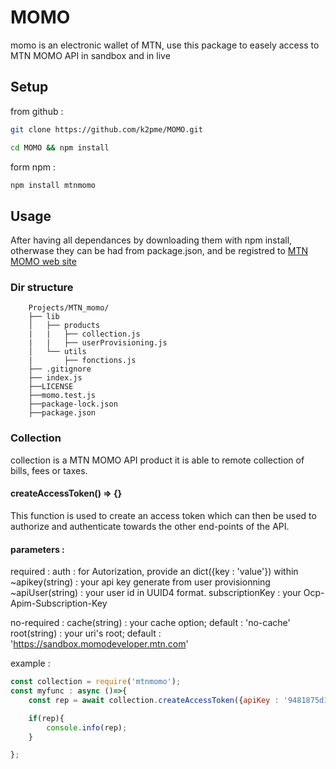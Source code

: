 # MOMO

momo is an electronic wallet of MTN, use this package to easely access to MTN MOMO API in sandbox and in live 

## Setup

  from github :
```bash
git clone https://github.com/k2pme/MOMO.git
```
```bash
cd MOMO && npm install 
```
        

 form npm :
```bash
npm install mtnmomo
```
    

## Usage 

After having all dependances by downloading them with npm install, otherwase they can be had from package.json, and be registred to [MTN MOMO web site](https://momodeveloper.mtn.com/)

###     Dir structure

        Projects/MTN_momo/
        ├── lib
        │   ├── products
        |   |   ├── collection.js
        |   |   ├── userProvisioning.js
        │   └── utils
        |       ├── fonctions.js
        ├── .gitignore
        ├── index.js
        ├──LICENSE
        ├──momo.test.js
        ├──package-lock.json
        ├──package.json 

###   Collection

collection is a MTN MOMO API product it is able to remote collection of bills, fees or taxes.
        

####       createAccessToken() => {}
This function is used to create an access token which can then be used to authorize and authenticate towards the other end-points of the API.

####            parameters :
required :
    auth : for Autorization, provide an dict({key : 'value'}) within  
                ~apikey(string) : your api key generate from user provisionning
                ~apiUser(string) : your user id in UUID4 format.
    subscriptionKey :  your Ocp-Apim-Subscription-Key

no-required :
    cache(string) : your cache option; default : 'no-cache'
    root(string) : your uri's root; default : 'https://sandbox.momodeveloper.mtn.com'


example :
```javascript
const collection = require('mtnmomo');
const myfunc : async ()=>{
    const rep = await collection.createAccessToken({apiKey : '9481875d16d84243936834c6f01badf6', apiUser : 'de1355f7-d09e-467d-a37e-b38a704cfd87'}, '42e819df23934e7799c45cc42cb275c4');

    if(rep){
        console.info(rep);
    }

};
```


